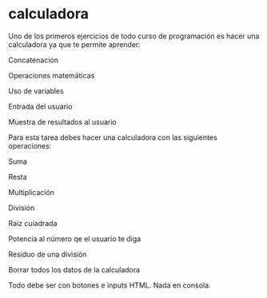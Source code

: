 # calculadora

Uno de los primeros ejercicios de todo curso de programación es hacer una calculadora ya que te permite aprender:

Concatenación

Operaciones matemáticas

Uso de variables

Entrada del usuario

Muestra de resultados al usuario

Para esta tarea debes hacer una calculadora con las siguientes operaciones:

Suma

Resta

Multiplicación

División

Raiz cuiadrada

Potencia al número qe el usuario te diga

Residuo de una división

Borrar todos los datos de la calculadora

Todo debe ser con botones e inputs HTML. Nada en consola.
